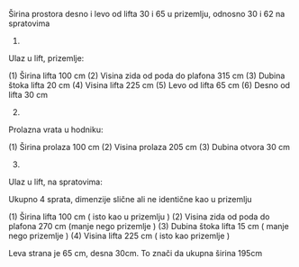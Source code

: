 Širina prostora desno i levo od lifta 30 i 65 u prizemlju, odnosno 30 i 62 na spratovima


1.
Ulaz u lift, prizemlje:

(1) Širina lifta 100 cm
(2) Visina zida od poda do plafona 315 cm 
(3) Dubina štoka lifta 20 cm
(4) Visina lifta 225 cm
(5) Levo od lifta 65 cm
(6) Desno od lifta 30 cm

2.
Prolazna vrata u hodniku:

(1) Širina prolaza 100 cm
(2) Visina prolaza 205 cm
(3) Dubina otvora 30 cm

3.
Ulaz u lift, na spratovima:

Ukupno 4 sprata, dimenzije slične ali ne identične kao u prizemlju

(1) Širina lifta 100 cm ( isto kao u prizemlju )
(2) Visina zida od poda do plafona 270 cm  (manje nego prizemlje )
(3) Dubina štoka lifta 15 cm ( manje nego prizemlje )
(4) Visina lifta 225 cm ( isto kao prizemlje )


Leva strana je 65 cm, desna 30cm. To znači da ukupna širina 195cm
<!--stackedit_data:
eyJoaXN0b3J5IjpbNTIzNjE0NzQ1LC05MDYzMTYxMTZdfQ==
-->